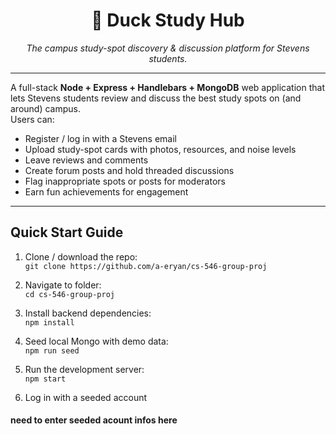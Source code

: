 <h1 align="center">🦆 Duck Study Hub</h1>
<p align="center">
  <i>The campus study-spot discovery &amp; discussion platform for Stevens students.</i><br>
  </p>

---

A full-stack **Node + Express + Handlebars + MongoDB** web application that lets Stevens students review and discuss the best study spots on (and around) campus.  
Users can:

* Register / log in with a Stevens email  
* Upload study-spot cards with photos, resources, and noise levels  
* Leave reviews and comments  
* Create forum posts and hold threaded discussions  
* Flag inappropriate spots or posts for moderators  
* Earn fun achievements for engagement  

---
## Quick Start Guide


1. Clone / download the repo: <br>
`git clone https://github.com/a-eryan/cs-546-group-proj` <br>

2. Navigate to folder: <br>
`cd cs-546-group-proj`

3. Install backend dependencies: <br>
`npm install`

4. Seed local Mongo with demo data: <br>
`npm run seed`

5. Run the development server: <br>
`npm start` 

6. Log in with a seeded account
#### need to enter seeded acount infos here
